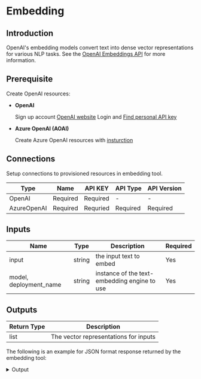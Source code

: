 # Embedding

## Introduction
OpenAI's embedding models convert text into dense vector representations for various NLP tasks. See the [OpenAI Embeddings API](https://platform.openai.com/docs/api-reference/embeddings) for more information.

## Prerequisite
Create OpenAI resources:

- **OpenAI**

    Sign up account [OpenAI website](https://openai.com/)
    Login and [Find personal API key](https://platform.openai.com/account/api-keys)

- **Azure OpenAI (AOAI)**

    Create Azure OpenAI resources with [insturction](https://learn.microsoft.com/en-us/azure/cognitive-services/openai/how-to/create-resource?pivots=web-portal)

## **Connections**

Setup connections to provisioned resources in embedding tool.

| Type        | Name     | API KEY  | API Type | API Version |
|-------------|----------|----------|----------|-------------|
| OpenAI      | Required | Required | -        | -           |
| AzureOpenAI | Required | Requried | Required | Required    |


## Inputs

|  Name                  | Type        | Description                                                           | Required |
|------------------------|-------------|-----------------------------------------------------------------------|----------|
| input                  | string      | the input text to embed                                               | Yes      |
| model, deployment_name | string      | instance of the text-embedding engine to use                          | Yes      |



## Outputs

| Return Type | Description                              |
|-------------|------------------------------------------|
| list        | The vector representations for inputs    |

The following is an example for JSON format response returned by the embedding tool:

<details>
  <summary>Output</summary>
  
```json
[
    {
      "output": [
        -0.005744616035372019,
        -0.007096089422702789,
        -0.00563855143263936,
        -0.005272455979138613,
        -0.02355326898396015,
        0.03955197334289551,
        -0.014260607771575451,
        -0.011810848489403725,
        -0.023170066997408867,
        -0.014739611186087132,
      ]
    }
  ]
```
</details>